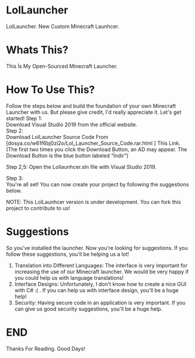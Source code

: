 # LolLauncher
LolLauncher. New Custom Minecraft Launhcer. 

# Whats This?
This İs My Open-Sourced Minecraft Launcher.

# How To Use This?
Follow the steps below and build the foundation of your own Minecraft Launcher with us. But please give credit, I'd really appreciate it. Let's get started!
Step 1:  
Download Visual Studio 2019 from the official website.  
Step 2:  
Download LolLauncher Source Code From  [dosya.co/w61f6bj0zi2o/Lol_Launcher_Source_Code.rar.html ] This Link. (The first two times you click the Download Button, an AD may appear. The Download Button is the blue button labeled “İndir”)

Step 2,5:
Open the Lollaunhcer.sln file with Visual Studio 2019.

Step 3:  
You're all set! You can now create your project by following the suggestions below.


NOTE: This LolLaunhcer version is under development. You can fork this project to contribute to us!

# Suggestions

So you've installed the launcher. Now you're looking for suggestions. If you follow these suggestions, you'll be helping us a lot!
1) Translation into Different Languages: The interface is very important for increasing the use of our Minecraft launcher. We would be very happy if you could help us with language translations!
2) Interface Designs: Unfortunately, I don't know how to create a nice GUI with C# :( . If you can help us with interface design, you'll be a huge help!
3) Security: Having secure code in an application is very important. If you can give us good security suggestions, you'll be a huge help.

# END

Thanks For Reading. Good Days!

